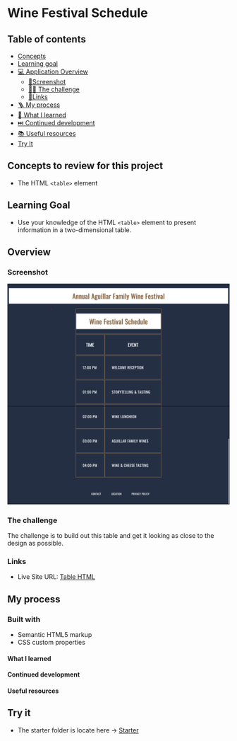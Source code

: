 # Wine Festival Schedule

## Table of contents

- [Concepts](#concepts-to-review-for-this-project)
- [Learning goal](#learning-goal)
- [💻 Application Overview](#overview)
  - [📸Screenshot](#screenshot)
  - [🥷🏽 The challenge](#the-challenge)
  - [🔗Links](#links)
- [🪜 My process](#my-process)
- [📕 What I learned](#what-i-learned)
- [⏭️ Continued development](#continued-development)
- [📚 Useful resources](#useful-resources)
- [Try It](#useful-resources)

## Concepts to review for this project

- The HTML `<table>` element

## Learning Goal

- Use your knowledge of the HTML `<table>` element to present information in a two-dimensional table.

## Overview

### Screenshot

![Design preview for wine festival schedule](/projects/01-HTML-CSS/02-wine-festival-schedule/Wine-Festival-Schedule.png)

### The challenge

The challenge is to build out this table and get it looking as close to the design as possible.

### Links

- Live Site URL: [Table HTML](https://table-html-journey-code.vercel.app/)

## My process

### Built with

- Semantic HTML5 markup
- CSS custom properties

#### What I learned

#### Continued development

#### Useful resources

## Try it

- The starter folder is locate here -> [Starter](/projects/01-HTML-CSS/02-wine-festival-schedule/starter/)
